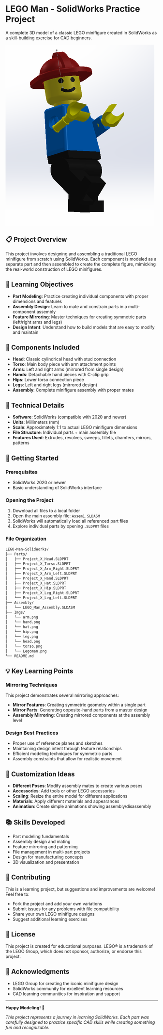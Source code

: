 # LEGO Man - SolidWorks Practice Project

A complete 3D model of a classic LEGO minifigure created in SolidWorks as a skill-building exercise for CAD beginners.

![screenshot](Imgs/Legoman.png)

## 📋 Project Overview

This project involves designing and assembling a traditional LEGO minifigure from scratch using SolidWorks. Each component is modeled as a separate part and then assembled to create the complete figure, mimicking the real-world construction of LEGO minifigures.

## 🎯 Learning Objectives

- **Part Modeling**: Practice creating individual components with proper dimensions and features
- **Assembly Design**: Learn to mate and constrain parts in a multi-component assembly
- **Feature Mirroring**: Master techniques for creating symmetric parts (left/right arms and legs)
- **Design Intent**: Understand how to build models that are easy to modify and maintain

## 🔧 Components Included

- **Head**: Classic cylindrical head with stud connection
- **Torso**: Main body piece with arm attachment points
- **Arms**: Left and right arms (mirrored from single design)
- **Hands**: Detachable hand pieces with C-clip grip
- **Hips**: Lower torso connection piece
- **Legs**: Left and right legs (mirrored design)
- **Assembly**: Complete minifigure assembly with proper mates

## 📐 Technical Details

- **Software**: SolidWorks (compatible with 2020 and newer)
- **Units**: Millimeters (mm)
- **Scale**: Approximately 1:1 to actual LEGO minifigure dimensions
- **File Structure**: Individual parts + main assembly file
- **Features Used**: Extrudes, revolves, sweeps, fillets, chamfers, mirrors, patterns

## 🚀 Getting Started

### Prerequisites
- SolidWorks 2020 or newer
- Basic understanding of SolidWorks interface

### Opening the Project
1. Download all files to a local folder
2. Open the main assembly file: `Assem1.SLDASM`
3. SolidWorks will automatically load all referenced part files
4. Explore individual parts by opening `.SLDPRT` files

### File Organization
```
LEGO-Man-SolidWorks/
├── Parts/
│   ├── Project_X_Head.SLDPRT
│   ├── Project_X_Torso.SLDPRT
│   ├── Project_X_Arm_Right.SLDPRT
│   ├── Project_X_Arm_Left.SLDPRT
│   ├── Project_X_Hand.SLDPRT
│   ├── Project_X_Hat.SLDPRT
│   ├── Project_X_Hip.SLDPRT
│   ├── Project_X_Leg_Right.SLDPRT
│   └── Project_X_Leg_Left.SLDPRT
├── Assembly/
│   └── LEGO_Man_Assembly.SLDASM
├── Imgs/
│   └── arm.png
│   └── hand.png
│   └── hat.png
│   └── hip.png
│   └── leg.png
│   └── head.png
│   └── torso.png
│   └── Legoman.png
└── README.md
```

## 💡 Key Learning Points

### Mirroring Techniques
This project demonstrates several mirroring approaches:
- **Mirror Features**: Creating symmetric geometry within a single part
- **Mirror Parts**: Generating opposite-hand parts from a master design
- **Assembly Mirroring**: Creating mirrored components at the assembly level

### Design Best Practices
- Proper use of reference planes and sketches
- Maintaining design intent through feature relationships
- Efficient modeling techniques for symmetric parts
- Assembly constraints that allow for realistic movement

## 🎨 Customization Ideas

- **Different Poses**: Modify assembly mates to create various poses
- **Accessories**: Add tools or other LEGO accessories
- **Scaling**: Resize the entire model for different applications
- **Materials**: Apply different materials and appearances
- **Animation**: Create simple animations showing assembly/disassembly

## 📚 Skills Developed

- Part modeling fundamentals
- Assembly design and mating
- Feature mirroring and patterning
- File management in multi-part projects
- Design for manufacturing concepts
- 3D visualization and presentation

## 🤝 Contributing

This is a learning project, but suggestions and improvements are welcome! Feel free to:
- Fork the project and add your own variations
- Submit issues for any problems with file compatibility
- Share your own LEGO minifigure designs
- Suggest additional learning exercises

## 📄 License

This project is created for educational purposes. LEGO® is a trademark of the LEGO Group, which does not sponsor, authorize, or endorse this project.

## 🙏 Acknowledgments

- LEGO Group for creating the iconic minifigure design
- SolidWorks community for excellent learning resources
- CAD learning communities for inspiration and support

---

**Happy Modeling!** 🚀

*This project represents a journey in learning SolidWorks. Each part was carefully designed to practice specific CAD skills while creating something fun and recognizable.*

